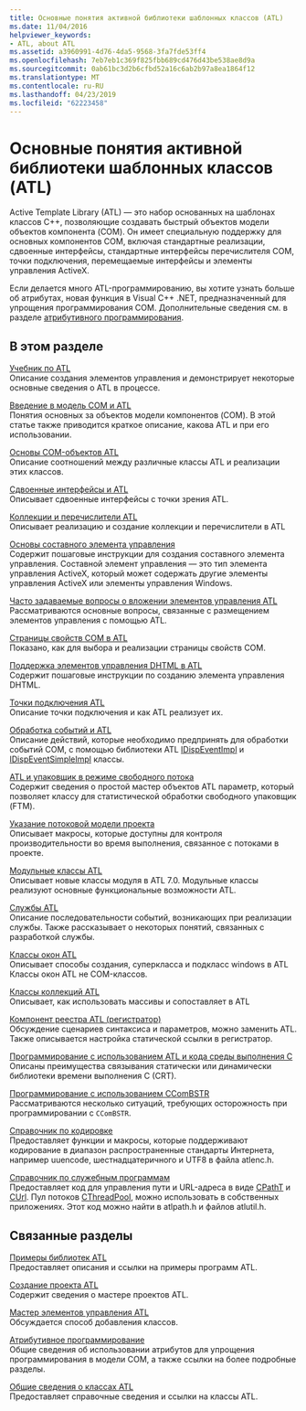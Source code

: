 ```yaml
---
title: Основные понятия активной библиотеки шаблонных классов (ATL)
ms.date: 11/04/2016
helpviewer_keywords:
- ATL, about ATL
ms.assetid: a3960991-4d76-4da5-9568-3fa7fde53ff4
ms.openlocfilehash: 7eb7eb1c369f825fbb689cd476d43be538ae8d9a
ms.sourcegitcommit: 0ab61bc3d2b6cfbd52a16c6ab2b97a8ea1864f12
ms.translationtype: MT
ms.contentlocale: ru-RU
ms.lasthandoff: 04/23/2019
ms.locfileid: "62223458"
---
```

# <a name="active-template-library-atl-concepts"></a>Основные понятия активной библиотеки шаблонных классов (ATL)

Active Template Library (ATL) — это набор основанных на шаблонах классов C++, позволяющие создавать быстрый объектов модели объектов компонента (COM). Он имеет специальную поддержку для основных компонентов COM, включая стандартные реализации, сдвоенные интерфейсы, стандартные интерфейсы перечислителя COM, точки подключения, перемещаемые интерфейсы и элементы управления ActiveX.

Если делается много ATL-программированию, вы хотите узнать больше об атрибутах, новая функция в Visual C++ .NET, предназначенный для упрощения программирования COM. Дополнительные сведения см. в разделе [атрибутивного программирования](../windows/attributed-programming-concepts.md).

## <a name="in-this-section"></a>В этом разделе

[Учебник по ATL](../atl/active-template-library-atl-tutorial.md)<br/>
Описание создания элементов управления и демонстрирует некоторые основные сведения о ATL в процессе.

[Введение в модель COM и ATL](../atl/introduction-to-com-and-atl.md)<br/>
Понятия основных за объектов модели компонентов (COM). В этой статье также приводится краткое описание, какова ATL и при его использовании.

[Основы COM-объектов ATL](../atl/fundamentals-of-atl-com-objects.md)<br/>
Описание соотношений между различные классы ATL и реализации этих классов.

[Сдвоенные интерфейсы и ATL](../atl/dual-interfaces-and-atl.md)<br/>
Описывает сдвоенные интерфейсы с точки зрения ATL.

[Коллекции и перечислители ATL](../atl/atl-collections-and-enumerators.md)<br/>
Описывает реализацию и создание коллекции и перечислители в ATL

[Основы составного элемента управления](../atl/atl-composite-control-fundamentals.md)<br/>
Содержит пошаговые инструкции для создания составного элемента управления. Составной элемент управления — это тип элемента управления ActiveX, который может содержать другие элементы управления ActiveX или элементы управления Windows.

[Часто задаваемые вопросы о вложении элементов управления ATL](../atl/atl-control-containment-faq.md)<br/>
Рассматриваются основные вопросы, связанные с размещением элементов управления с помощью ATL.

[Страницы свойств COM в ATL](../atl/atl-com-property-pages.md)<br/>
Показано, как для выбора и реализации страницы свойств COM.

[Поддержка элементов управления DHTML в ATL](../atl/atl-support-for-dhtml-controls.md)<br/>
Содержит пошаговые инструкции по созданию элемента управления DHTML.

[Точки подключения ATL](../atl/atl-connection-points.md)<br/>
Описание точки подключения и как ATL реализует их.

[Обработка событий и ATL](../atl/event-handling-and-atl.md)<br/>
Описание действий, которые необходимо предпринять для обработки событий COM, с помощью библиотеки ATL [IDispEventImpl](../atl/reference/idispeventimpl-class.md) и [IDispEventSimpleImpl](../atl/reference/idispeventsimpleimpl-class.md) классы.

[ATL и упаковщик в режиме свободного потока](../atl/atl-and-the-free-threaded-marshaler.md)<br/>
Содержит сведения о простой мастер объектов ATL параметр, который позволяет классу для статистической обработки свободного упаковщик (FTM).

[Указание потоковой модели проекта](../atl/specifying-the-threading-model-for-a-project-atl.md)<br/>
Описывает макросы, которые доступны для контроля производительности во время выполнения, связанное с потоками в проекте.

[Модульные классы ATL](../atl/atl-module-classes.md)<br/>
Описывает новые классы модуля в ATL 7.0. Модульные классы реализуют основные функциональные возможности ATL.

[Службы ATL](../atl/atl-services.md)<br/>
Описание последовательности событий, возникающих при реализации службы. Также рассказывает о некоторых понятий, связанных с разработкой службы.

[Классы окон ATL](../atl/atl-window-classes.md)<br/>
Описывает способы создания, суперкласса и подкласс windows в ATL Классы окон ATL не COM-классов.

[Классы коллекций ATL](../atl/atl-collection-classes.md)<br/>
Описывает, как использовать массивы и сопоставляет в ATL

[Компонент реестра ATL (регистратор)](../atl/atl-registry-component-registrar.md)<br/>
Обсуждение сценариев синтаксиса и параметров, можно заменить ATL. Также описывается настройка статической ссылки в регистратор.

[Программирование с использованием ATL и кода среды выполнения C](../atl/programming-with-atl-and-c-run-time-code.md)<br/>
Описаны преимущества связывания статически или динамически библиотеки времени выполнения C (CRT).

[Программирование с использованием CComBSTR](../atl/programming-with-ccombstr-atl.md)<br/>
Рассматриваются несколько ситуаций, требующих осторожность при программировании с `CComBSTR`.

[Справочник по кодировке](../atl/atl-encoding-reference.md)<br/>
Предоставляет функции и макросы, которые поддерживают кодирование в диапазон распространенные стандарты Интернета, например uuencode, шестнадцатеричного и UTF8 в файла atlenc.h.

[Справочник по служебным программам](../atl/atl-utilities-reference.md)<br/>
Предоставляет код для управления пути и URL-адреса в виде [CPathT](../atl/reference/cpatht-class.md) и [CUrl](../atl/reference/curl-class.md). Пул потоков [CThreadPool](../atl/reference/cthreadpool-class.md), можно использовать в собственных приложениях. Этот код можно найти в atlpath.h и файлов atlutil.h.

## <a name="related-sections"></a>Связанные разделы

[Примеры библиотек ATL](../overview/visual-cpp-samples.md)<br/>
Предоставляет описания и ссылки на примеры программ ATL.

[Создание проекта ATL](../atl/reference/creating-an-atl-project.md)<br/>
Содержит сведения о мастере проектов ATL.

[Мастер элементов управления ATL](../atl/reference/atl-control-wizard.md)<br/>
Обсуждается способ добавления классов.

[Атрибутивное программирование](../windows/attributed-programming-concepts.md)<br/>
Общие сведения об использовании атрибутов для упрощения программирования в модели COM, а также ссылки на более подробные разделы.

[Общие сведения о классах ATL](../atl/atl-class-overview.md)<br/>
Предоставляет справочные сведения и ссылки на классы ATL.
